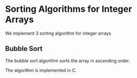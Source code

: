 # Sorting Algorithms for Integer Arrays
We implement 3 sorting algorithm for integer arrays

## Bubble Sort


The bubble sort algorithm sorts the array in ascending order.

The algorithm is implemented in C.
